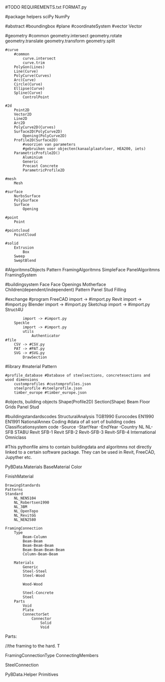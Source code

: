 #TODO
	REQUIREMENTS.txt
	FORMAT.py

#package
	helpers
	sciPy
	NumPy

#abstract
	#boundingbox
	#plane
	#coordinateSystem
	#vector
		Vector


#geometry
	#common
		geometry.intersect
		geometry.rotate
		geometry.translate
		geometry.transform
		geometry.split

	#curve
		#common
			curve.intersect
			curve.trim
		PolyGon(Lines)
		Line(Curve)
		PolyCurve(Curves)
        Arc(Curve)
		Circle(Curve)
		Ellipse(Curve)
        Spline(Curve)
			ControlPoint
		
	#2d
		Point2D
		Vector2D
		Line2D
		Arc2D
		PolyCurve2D(Curves)
		Surface2D(PolyCurve2D)
			Opening(PolyCurve2D)
		Profile2D(Surface2D)
			#voorzien van parameters
			#gebruiken voor objecten(kanaalplaatvloer, HEA200, iets)
		ParametricProfile2D()
			Aluminium
			Generic
			Precast Concrete
			ParametricProfile2D

	#mesh
		Mesh
		
	#surface
		NurbsSurface
		PolySurface
		Surface
			Opening

	#point
		Point

	#pointcloud
		PointCloud

	#solid
        Extrusion
			Box
        Sweep
        SweptBlend


#AlgoritmnsObjects
	Pattern
    FramingAlgoritmns
		SimpleFace
	PanelAlgoritmns
	FramingSystem


#buildingsystem
	Face
		Face
		Openings
			Motherface
				Children(dependent/independent)
					Pattern
						Panel
							Stud
							Filling

    
#exchange
    #program
        FreeCAD
			import -> #import.py
        Revit
			import -> #import.py
        Blender
			import -> #import.py
        Sketchup
			import -> #import.py
		Struct4U

			import -> #import.py
        Speckle
			import -> #import.py
			utils
				Authenticator
    #file
        CSV -> #CSV.py
		PAT -> #PAT.py
        SVG -> #SVG.py
            DrawSection




#library
	#material
		Pattern
		
	#profile_database #Database of steelsections, concretesections and wood dimensions
		customprofiles #customprofiles.json
		steelprofile #steelprofile.json
		timber_europe #timber_europe.json


#objects, building objects 
    Shape(Profile2D)
	Section(Shape)
	Beam
    Floor
	Grids
	Panel
	Stud

#buildingstandardscodes
	StructuralAnalysis
		TGB1990
		Eurocodes
			EN1990
			EN1991
			NationalAnnex
	Coding #data of all sort of building codes
		Classificationsystem code
			-Source
			-StartYear
			-EndYear
			-Country
		NL
			NL-SFB
			STABU
			Revit SFB-1
			Revit SFB-2
			Revit-SFB-3
			Revit-SFB-4
		International
		Omniclass

#This pythonfile aims to contain buildingdata and algoritmns not directly linked to a certain software package. They can be used in Revit, FreeCAD, Jupyther etc.


PyBData.Materials
BaseMaterial
Color

FinishMaterial

	DrawingStandards
	Patterns
	Standard
		NL_NEN5104
		NL_Robertsen1990
		NL_3BM
		NL_OpenTopo
		NL_RevitGG
		NL_NEN2580

	FramingConnection
		Type
			Beam-Column
			Beam-Beam
			Beam-Beam-Beam
			Beam-Beam-Beam-Beam
			Column-Beam-Beam
			
		Materials
			Generic
			Steel-Steel
			Steel-Wood
				
			Wood-Wood
				
			Steel-Concrete
			Steel
		Parts
			Void
			Plate
			ConnectorSet
				Connector
					Solid
					Void
					
			
Parts:

//the framing  to the hard. T

FramingConnectionType
ConnectingMembers

SteelConnection


PyBData.Helper
	Primitives

